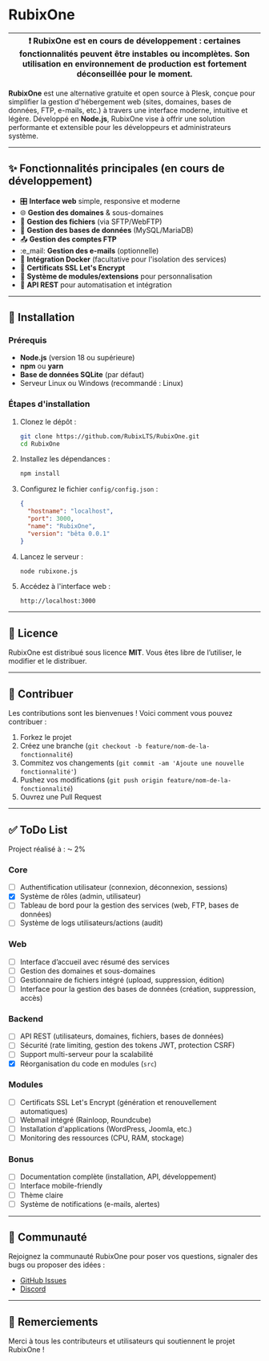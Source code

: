 # RubixOne

| :exclamation: **RubixOne est en cours de développement** : certaines fonctionnalités peuvent être instables ou incomplètes. Son utilisation en environnement de production est fortement déconseillée pour le moment. |
| --------------------------------------------------------------------------------------------------------------------------------------------------------------------------------------------------------------------- |

**RubixOne** est une alternative gratuite et open source à Plesk, conçue pour simplifier la gestion d'hébergement web (sites, domaines, bases de données, FTP, e-mails, etc.) à travers une interface moderne, intuitive et légère. Développé en **Node.js**, RubixOne vise à offrir une solution performante et extensible pour les développeurs et administrateurs système.

---

## :sparkles: Fonctionnalités principales (en cours de développement)

- :control_knobs: **Interface web** simple, responsive et moderne
- :globe_with_meridians: **Gestion des domaines** & sous-domaines
- :file_folder: **Gestion des fichiers** (via SFTP/WebFTP)
- :dolphin: **Gestion des bases de données** (MySQL/MariaDB)
- :outbox_tray: **Gestion des comptes FTP**
- :e_mail: **Gestion des e-mails** (optionnelle)
- :whale: **Intégration Docker** (facultative pour l'isolation des services)
- :closed_lock_with_key: **Certificats SSL Let's Encrypt**
- :jigsaw: **Système de modules/extensions** pour personnalisation
- :arrows_counterclockwise: **API REST** pour automatisation et intégration

---

## :rocket: Installation

### Prérequis

- **Node.js** (version 18 ou supérieure)
- **npm** ou **yarn**
- **Base de données SQLite** (par défaut)
- Serveur Linux ou Windows (recommandé : Linux)

### Étapes d'installation

1. Clonez le dépôt :

   ```bash
   git clone https://github.com/RubixLTS/RubixOne.git
   cd RubixOne
   ```

2. Installez les dépendances :

   ```bash
   npm install
   ```

3. Configurez le fichier `config/config.json` :

   ```json
   {
     "hostname": "localhost",
     "port": 3000,
     "name": "RubixOne",
     "version": "bêta 0.0.1"
   }
   ```

4. Lancez le serveur :

   ```bash
   node rubixone.js
   ```

5. Accédez à l'interface web :
   ```
   http://localhost:3000
   ```

---

## :page_facing_up: Licence

RubixOne est distribué sous licence **MIT**. Vous êtes libre de l’utiliser, le modifier et le distribuer.

---

## :handshake: Contribuer

Les contributions sont les bienvenues ! Voici comment vous pouvez contribuer :

1. Forkez le projet
2. Créez une branche (`git checkout -b feature/nom-de-la-fonctionnalité`)
3. Commitez vos changements (`git commit -am 'Ajoute une nouvelle fonctionnalité'`)
4. Pushez vos modifications (`git push origin feature/nom-de-la-fonctionnalité`)
5. Ouvrez une Pull Request

---

## :white_check_mark: ToDo List

Project réalisé à : ⁓ 2%

### Core

- [ ] Authentification utilisateur (connexion, déconnexion, sessions)
- [x] Système de rôles (admin, utilisateur)
- [ ] Tableau de bord pour la gestion des services (web, FTP, bases de données)
- [ ] Système de logs utilisateurs/actions (audit)

### Web

- [ ] Interface d’accueil avec résumé des services
- [ ] Gestion des domaines et sous-domaines
- [ ] Gestionnaire de fichiers intégré (upload, suppression, édition)
- [ ] Interface pour la gestion des bases de données (création, suppression, accès)

### Backend

- [ ] API REST (utilisateurs, domaines, fichiers, bases de données)
- [ ] Sécurité (rate limiting, gestion des tokens JWT, protection CSRF)
- [ ] Support multi-serveur pour la scalabilité
- [x] Réorganisation du code en modules (`src`)

### Modules

- [ ] Certificats SSL Let's Encrypt (génération et renouvellement automatiques)
- [ ] Webmail intégré (Rainloop, Roundcube)
- [ ] Installation d'applications (WordPress, Joomla, etc.)
- [ ] Monitoring des ressources (CPU, RAM, stockage)

### Bonus

- [ ] Documentation complète (installation, API, développement)
- [ ] Interface mobile-friendly
- [ ] Thème claire
- [ ] Système de notifications (e-mails, alertes)

---

## :speech_balloon: Communauté

Rejoignez la communauté RubixOne pour poser vos questions, signaler des bugs ou proposer des idées :

- [GitHub Issues](https://github.com/votre-utilisateur/RubixOne/issues)
- [Discord](https://discord.gg/ty92ffCYUC)

---

## :tada: Remerciements

Merci à tous les contributeurs et utilisateurs qui soutiennent le projet RubixOne !
